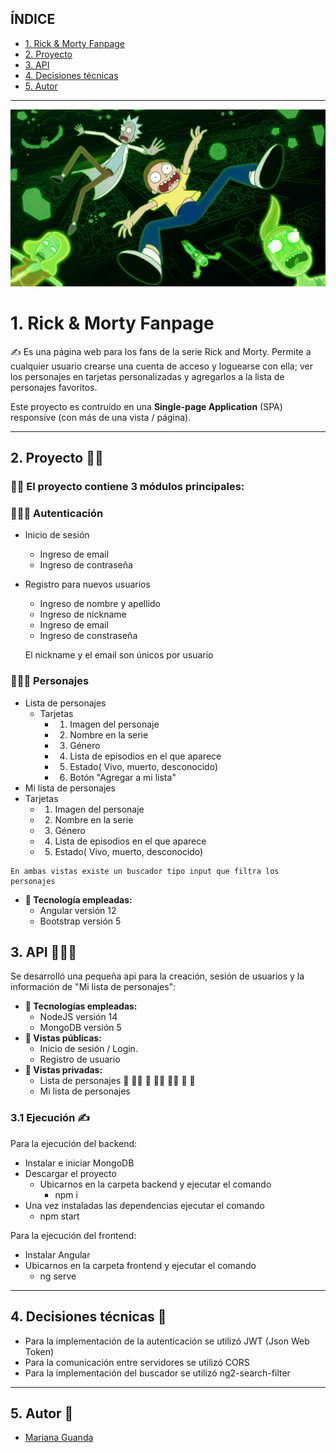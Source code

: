 ## ÍNDICE
* [1. Rick & Morty Fanpage ](#1-Rick-&-Morty-Fanpage )
* [2. Proyecto](#2-proyecto)
* [3. API](#3-api)
* [4. Decisiones técnicas](#4-decisiones-tecnicas)
* [5. Autor](#6-autor)

***
<img src="/frontend/src/assets/readme.jpeg" width="800">
</div>

# 1. Rick & Morty Fanpage

✍ Es una página web para los fans de la serie Rick and Morty. Permite a cualquier usuario crearse una cuenta de acceso y loguearse con ella; ver los personajes en tarjetas personalizadas y agregarlos a la lista de personajes favoritos.

Este proyecto es contruido en una **Single-page Application** (SPA) responsive (con más de una vista / página).

***

## 2. Proyecto ✍🏼

###  🕵🏼 El proyecto contiene 3 módulos principales:

###  🕵🏼‍♀️ Autenticación

  - Inicio de sesión
    - Ingreso de email
    - Ingreso de contraseña
  - Registro para nuevos usuarios
    - Ingreso de nombre y apellido
    - Ingreso de nickname
    - Ingreso de email
    - Ingreso de constraseña

    El nickname y el email son únicos por usuario 

###  🕵🏼‍♀️ Personajes

  - Lista de personajes
    - Tarjetas
        - 1. Imagen del personaje
        - 2. Nombre en la serie
        - 3. Género
        - 4. Lista de episodios en el que aparece
        - 5. Estado( Vivo, muerto, desconocido)
        - 6. Botón "Agregar a mi lista"
  - Mi lista de personajes
   - Tarjetas
        - 1. Imagen del personaje
        - 2. Nombre en la serie
        - 3. Género
        - 4. Lista de episodios en el que aparece
        - 5. Estado( Vivo, muerto, desconocido)

    En ambas vistas existe un buscador tipo input que filtra los personajes

  - **📌 Tecnología empleadas:**
    - Angular versión 12
    - Bootstrap versión 5

## 3. API 🕵🏽‍♂️ 
Se desarrolló una pequeña api para la creación, sesión de usuarios y la información de "Mi lista de personajes":
  
  - **📌 Tecnologías empleadas:**
    - NodeJS versión 14
    - MongoDB versión 5
  - **📌 Vistas públicas:** 
    - Inicio de sesión / Login.
    - Registro de usuario
  - **📌 Vistas privadas:**
    - Lista de personajes 🧔 👨‍🦱 👴 👩‍🦰 👱‍♂️ 👳 👲
    - Mi lista de personajes


### 3.1 Ejecución ✍

Para la ejecución del backend:

- Instalar e iniciar MongoDB
- Descargar el proyecto
    - Ubicarnos en la carpeta backend y ejecutar el comando
        - npm i
- Una vez instaladas las dependencias ejecutar el comando
    - npm start

Para la ejecución del frontend:

- Instalar Angular
- Ubicarnos en la carpeta frontend y ejecutar el comando
    - ng serve

***
## 4. Decisiones técnicas 📍

- Para la implementación de la autenticación se utilizó JWT (Json Web Token)
- Para la comunicación entre servidores se utilizó CORS
- Para la implementación del buscador se utilizó ng2-search-filter

***
## 5. Autor 📍
- [Mariana Guanda](https://github.com/marianagdeveloper)




